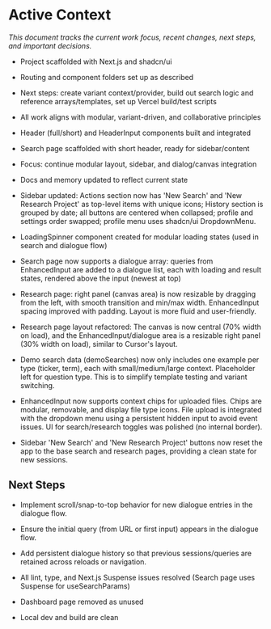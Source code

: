 # Active Context

_This document tracks the current work focus, recent changes, next steps, and important decisions._

- Project scaffolded with Next.js and shadcn/ui
- Routing and component folders set up as described
- Next steps: create variant context/provider, build out search logic and reference arrays/templates, set up Vercel build/test scripts
- All work aligns with modular, variant-driven, and collaborative principles

- Header (full/short) and HeaderInput components built and integrated
- Search page scaffolded with short header, ready for sidebar/content
- Focus: continue modular layout, sidebar, and dialog/canvas integration
- Docs and memory updated to reflect current state

- Sidebar updated: Actions section now has 'New Search' and 'New Research Project' as top-level items with unique icons; History section is grouped by date; all buttons are centered when collapsed; profile and settings order swapped; profile menu uses shadcn/ui DropdownMenu.

- LoadingSpinner component created for modular loading states (used in search and dialogue flow)
- Search page now supports a dialogue array: queries from EnhancedInput are added to a dialogue list, each with loading and result states, rendered above the input (newest at top)

- Research page: right panel (canvas area) is now resizable by dragging from the left, with smooth transition and min/max width. EnhancedInput spacing improved with padding. Layout is more fluid and user-friendly.

- Research page layout refactored: The canvas is now central (70% width on load), and the EnhancedInput/dialogue area is a resizable right panel (30% width on load), similar to Cursor's layout.

- Demo search data (demoSearches) now only includes one example per type (ticker, term), each with small/medium/large context. Placeholder left for question type. This is to simplify template testing and variant switching.

- EnhancedInput now supports context chips for uploaded files. Chips are modular, removable, and display file type icons. File upload is integrated with the dropdown menu using a persistent hidden input to avoid event issues. UI for search/research toggles was polished (no internal border).

- Sidebar 'New Search' and 'New Research Project' buttons now reset the app to the base search and research pages, providing a clean state for new sessions.

## Next Steps
- Implement scroll/snap-to-top behavior for new dialogue entries in the dialogue flow.
- Ensure the initial query (from URL or first input) appears in the dialogue flow.
- Add persistent dialogue history so that previous sessions/queries are retained across reloads or navigation.

- All lint, type, and Next.js Suspense issues resolved (Search page uses Suspense for useSearchParams)
- Dashboard page removed as unused
- Local dev and build are clean 